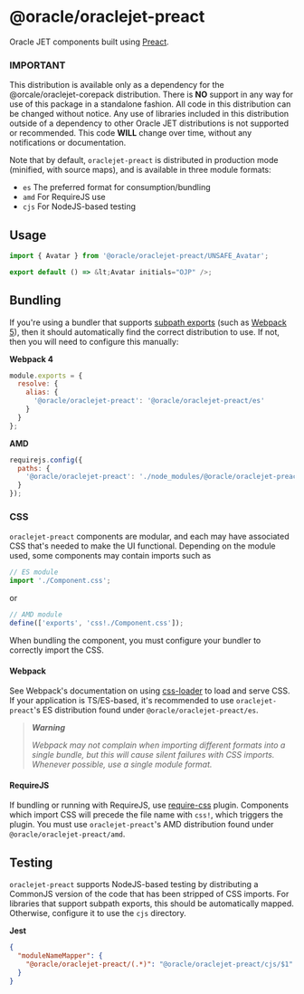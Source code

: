 # @oracle/oraclejet-preact

Oracle JET components built using [Preact](https://preactjs.com).

### IMPORTANT

This distribution is available only as a dependency for the @orcale/oraclejet-corepack distribution. There is **NO** support in any way for use of this package in a standalone fashion. All code in this distribution can be changed without notice. Any use of libraries included in this distribution outside of a dependency to other Oracle JET distributions is not supported or recommended. This code **WILL** change over time, without any notifications or documentation.

Note that by default, `oraclejet-preact` is distributed in production mode
(minified, with source maps), and is available in three module formats:

- `es` The preferred format for consumption/bundling
- `amd` For RequireJS use
- `cjs` For NodeJS-based testing

## Usage

```javascript
import { Avatar } from '@oracle/oraclejet-preact/UNSAFE_Avatar';

export default () => &lt;Avatar initials="OJP" />;
```

## Bundling

If you're using a bundler that supports [subpath exports](https://nodejs.org/api/packages.html#subpath-exports)
(such as [Webpack 5](https://webpack.js.org/guides/package-exports/)), then it should automatically find the correct distribution
to use. If not, then you will need to configure this manually:

**Webpack 4**

```javascript
module.exports = {
  resolve: {
    alias: {
      '@oracle/oraclejet-preact': '@oracle/oraclejet-preact/es'
    }
  }
};
```

**AMD**

```javascript
requirejs.config({
  paths: {
    '@oracle/oraclejet-preact': './node_modules/@oracle/oraclejet-preact/amd'
  }
});
```

### CSS

`oraclejet-preact` components are modular, and each may have associated CSS
that's needed to make the UI functional. Depending on the module used, some
components may contain imports such as

```javascript
// ES module
import './Component.css';
```

or

```javascript
// AMD module
define(['exports', 'css!./Component.css']);
```

When bundling the component, you must configure your bundler to correctly import
the CSS.

#### Webpack

See Webpack's documentation on using [css-loader](https://webpack.js.org/loaders/css-loader/)
to load and serve CSS.
If your application is TS/ES-based, it's recommended to use `oraclejet-preact`'s
ES distribution found under `@oracle/oraclejet-preact/es`.

> _**Warning**_
>
> _Webpack may not complain when importing different formats into
> a single bundle, but this will cause silent failures with CSS imports. Whenever
> possible, use a single module format._

#### RequireJS

If bundling or running with RequireJS, use
[require-css](https://github.com/guybedford/require-css) plugin. Components which import
CSS will precede the file name with `css!`, which triggers the plugin. You must
use `oraclejet-preact`'s AMD distribution found under `@oracle/oraclejet-preact/amd`.

## Testing

`oraclejet-preact` supports NodeJS-based testing by distributing a CommonJS version
of the code that has been stripped of CSS imports. For libraries that support
subpath exports, this should be automatically mapped. Otherwise, configure it to
use the `cjs` directory.

**Jest**

```json
{
  "moduleNameMapper": {
    "@oracle/oraclejet-preact/(.*)": "@oracle/oraclejet-preact/cjs/$1"
  }
}
```
